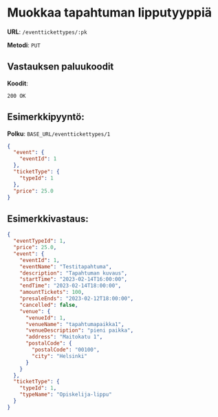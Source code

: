 # Muokkaa tapahtuman lipputyyppiä

**URL**: `/eventtickettypes/:pk`

**Metodi**: `PUT`

## Vastauksen paluukoodit

**Koodit**:

`200 OK`

## Esimerkkipyyntö:

**Polku**: `BASE_URL/eventtickettypes/1`

```json
{
  "event": {
    "eventId": 1
  },
  "ticketType": {
    "typeId": 1
  },
  "price": 25.0
}
```

## Esimerkkivastaus:

```json
{
  "eventTypeId": 1,
  "price": 25.0,
  "event": {
    "eventId": 1,
    "eventName": "Testitapahtuma",
    "description": "Tapahtuman kuvaus",
    "startTime": "2023-02-14T16:00:00",
    "endTime": "2023-02-14T18:00:00",
    "amountTickets": 100,
    "presaleEnds": "2023-02-12T18:00:00",
    "cancelled": false,
    "venue": {
      "venueId": 1,
      "venueName": "tapahtumapaikka1",
      "venueDescription": "pieni paikka",
      "address": "Maitokatu 1",
      "postalCode": {
        "postalCode": "00100",
        "city": "Helsinki"
      }
    }
  },
  "ticketType": {
    "typeId": 1,
    "typeName": "Opiskelija-lippu"
  }
}
```

